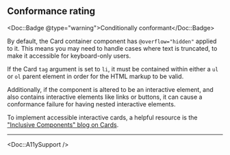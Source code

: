 ## Conformance rating

<Doc::Badge @type="warning">Conditionally conformant</Doc::Badge>

By default, the Card container component has `@overflow="hidden"` applied to it. This means you may need to handle cases where text is truncated, to make it accessible for keyboard-only users.

If the Card `tag` argument is set to `li`, it must be contained within either a `ul` or `ol` parent element in order for the HTML markup to be valid.

Additionally, if the component is altered to be an interactive element, and also contains interactive elements like links or buttons, it can cause a conformance failure for having nested interactive elements.

To implement accessible interactive cards, a helpful resource is the ["Inclusive Components" blog on Cards](https://inclusive-components.design/cards/).

---

<Doc::A11ySupport />
